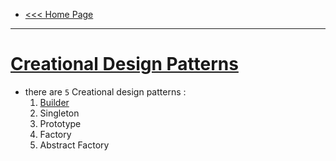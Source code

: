 - [<<< Home Page](../../README.md)
---
# <u>Creational Design Patterns</u>
- there are `5` Creational design patterns :
    1. [Builder](content/singleton.md)
    2. Singleton 
    3. Prototype
    4. Factory
    5. Abstract Factory

